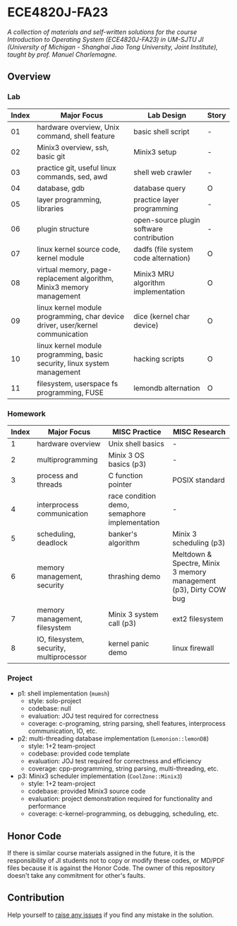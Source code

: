 # ECE4820J-FA23
*A collection of materials and self-written solutions for the course Introduction to Operating System (ECE4820J-FA23) in UM-SJTU JI (University of Michigan - Shanghai Jiao Tong University, Joint Institute), taught by prof. Manuel Charlemagne.*


## Overview
### Lab
| Index | Major Focus | Lab Design | Story |
| ----- | ----------- | ---------- | ----- |
| 01    | hardware overview, Unix command, shell feature | basic shell script | - |
| 02    | Minix3 overview, ssh, basic git | Minix3 setup | - |
| 03    | practice git, useful linux commands, sed, awd | shell web crawler | - |
| 04    | database, gdb | database query | O |
| 05    | layer programming, libraries | practice layer programming | - |
| 06    | plugin structure | open-source plugin software contribution | - |
| 07    | linux kernel source code, kernel module | dadfs (file system code alternation) | O |
| 08    | virtual memory, page-replacement algorithm, Minix3 memory management | Minix3 MRU algorithm implementation | O |
| 09    | linux kernel module programming, char device driver, user/kernel communication | dice (kernel char device) | O |
| 10    | linux kernel module programming, basic security, linux system management | hacking scripts | O |
| 11    | filesystem, userspace fs programming, FUSE | lemondb alternation | O |

### Homework
| Index | Major Focus |  MISC Practice | MISC Research  |
| ----- | ----------- | ---- | ---- |
| 1 | hardware overview | Unix shell basics| - |
| 2 | multiprogramming | Minix 3 OS basics (p3) | - |
| 3 | process and threads | C function pointer | POSIX standard |
| 4 | interprocess communication | race condition demo, semaphore implementation | - |
| 5 | scheduling, deadlock | banker's algorithm | Minix 3 scheduling (p3) |
| 6 | memory management, security | thrashing demo | Meltdown & Spectre, Minix 3 memory management (p3), Dirty COW bug |
| 7 | memory management, filesystem | Minix 3 system call (p3) | ext2 filesystem |
| 8 | IO, filesystem, security, multiprocessor | kernel panic demo | linux firewall |

### Project 
- p1: shell implementation (`mumsh`)
    - style: solo-project
    - codebase: null
    - evaluation: JOJ test required for correctness
    - coverage: c-programing, string parsing, shell features, interprocess communication, IO, etc.
- p2: multi-threading database implementation (`Lemonion::lemonDB`)
    - style: 1+2 team-project
    - codebase: provided code template
    - evaluation: JOJ test required for correctness and efficiency
    - coverage: cpp-programming, string parsing, multi-threading, etc.
- p3: Minix3 scheduler implementation (`CoolZone::Minix3`)
    - style: 1+2 team-project
    - codebase: provided Minix3 source code
    - evaluation: project demonstration required for functionality and performance
    - coverage: c-kernel-programming, os debugging, scheduling, etc.

## Honor Code
If there is similar course materials assigned in the future, it is the responsibility of JI students not to copy or modify these codes, or MD/PDF files because it is against the Honor Code. The owner of this repository doesn't take any commitment for other's faults.

## Contribution
Help yourself to [raise any issues](https://github.com/unitem/ECE4820J_Operating_System/issues) if you find any mistake in the solution.
